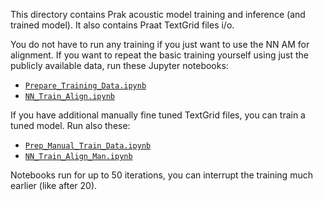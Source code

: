 This directory contains Prak acoustic model training and inference (and trained model).
It also contains Praat TextGrid files i/o.

You do not have to run any training if you just want to use the NN AM for alignment.
If you want to repeat the basic training yourself using just the publicly available data,
run these Jupyter notebooks:
* [`Prepare_Training_Data.ipynb`](/acmodel/Prepare_Training_Data.ipynb)
* [`NN_Train_Align.ipynb`](/acmodel/NN_Train_Align.ipynb)

If you have additional manually fine tuned TextGrid files, you can train a tuned model. Run also these:
* [`Prep_Manual_Train_Data.ipynb`](/acmodel/Prep_Manual_Train_Data.ipynb)
* [`NN_Train_Align_Man.ipynb`](/acmodel/NN_Train_Align_Man.ipynb)

Notebooks run for up to 50 iterations, you can interrupt the training much earlier (like after 20).
